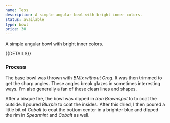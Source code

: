 ```yaml
---
name: Tess
description: A simple angular bowl with bright inner colors.
status: available
type: bowl
price: 30
---
```


A simple angular bowl with bright inner colors.

{{DETAILS}}

### Process

The base bowl was thrown with *BMix without Grog*. It was then trimmed to get the sharp angles. These angles break glazes in sometimes interesting ways. I'm also generally a fan of these clean lines and shapes.

After a bisque fire, the bowl was dipped in *Iron Brownspot* to to coat the outside. I poured *Blurple* to coat the insides. After this dried, I then poured a little bit of *Cobalt* to coat the bottom center in a brighter blue and dipped the rim in *Spearmint* and *Cobalt* as well. 
